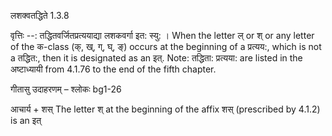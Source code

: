 

 लशक्वतद्धिते 1.3.8 


वृत्तिः --: तद्धितवर्जितप्रत्ययाद्या लशकवर्गा इत: स्यु: । When the letter ल् or श् or any letter of the क-class (क्, ख्, ग्, घ्, ङ्) occurs at the beginning of a प्रत्यय:, which is not a तद्धित:, then it is designated as an इत्. Note: तद्धिता: प्रत्यया: are listed in the अष्टाध्यायी from 4.1.76 to the end of the fifth chapter. 


गीतासु उदाहरणम् – श्लोकः bg1-26 


आचार्य + शस् The letter श् at the beginning of the affix शस् (prescribed by 4.1.2) is an इत् 


